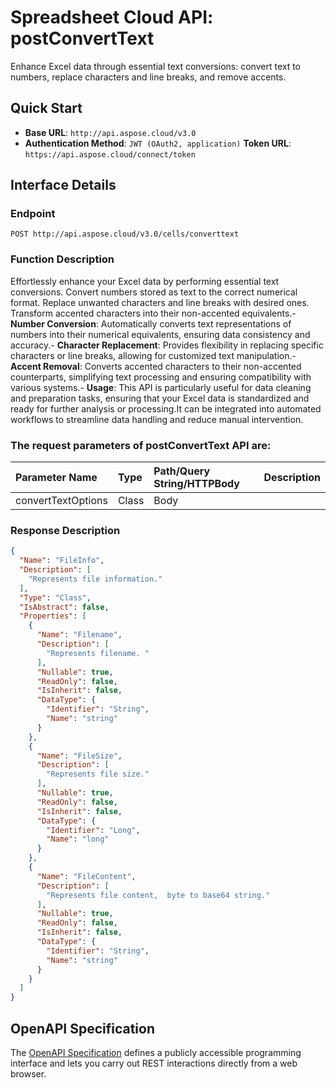 # **Spreadsheet Cloud API: postConvertText**

Enhance Excel data through essential text conversions: convert text to numbers, replace characters and line breaks, and remove accents. 


## **Quick Start**

- **Base URL**: `http://api.aspose.cloud/v3.0`
- **Authentication Method**: `JWT (OAuth2, application)`  **Token URL**: `https://api.aspose.cloud/connect/token`
## **Interface Details**

### **Endpoint** 

```
POST http://api.aspose.cloud/v3.0/cells/converttext
```
### **Function Description**
Effortlessly enhance your Excel data by performing essential text conversions. Convert numbers stored as text to the correct numerical format. Replace unwanted characters and line breaks with desired ones. Transform accented characters into their non-accented equivalents.- **Number Conversion**: Automatically converts text representations of numbers into their numerical equivalents, ensuring data consistency and accuracy.- **Character Replacement**: Provides flexibility in replacing specific characters or line breaks, allowing for customized text manipulation.- **Accent Removal**: Converts accented characters to their non-accented counterparts, simplifying text processing and ensuring compatibility with various systems.- **Usage**: This API is particularly useful for data cleaning and preparation tasks, ensuring that your Excel data is standardized and ready for further analysis or processing.It can be integrated into automated workflows to streamline data handling and reduce manual intervention.

### The request parameters of **postConvertText** API are: 

| Parameter Name | Type | Path/Query String/HTTPBody | Description | 
| :- | :- | :- |:- | 
|convertTextOptions|Class|Body||

### **Response Description**
```json
{
  "Name": "FileInfo",
  "Description": [
    "Represents file information."
  ],
  "Type": "Class",
  "IsAbstract": false,
  "Properties": [
    {
      "Name": "Filename",
      "Description": [
        "Represents filename. "
      ],
      "Nullable": true,
      "ReadOnly": false,
      "IsInherit": false,
      "DataType": {
        "Identifier": "String",
        "Name": "string"
      }
    },
    {
      "Name": "FileSize",
      "Description": [
        "Represents file size."
      ],
      "Nullable": true,
      "ReadOnly": false,
      "IsInherit": false,
      "DataType": {
        "Identifier": "Long",
        "Name": "long"
      }
    },
    {
      "Name": "FileContent",
      "Description": [
        "Represents file content,  byte to base64 string."
      ],
      "Nullable": true,
      "ReadOnly": false,
      "IsInherit": false,
      "DataType": {
        "Identifier": "String",
        "Name": "string"
      }
    }
  ]
}
```


## OpenAPI Specification

The [OpenAPI Specification](https://reference.aspose.cloud/cells/#/TextProcessingController/PostConvertText) defines a publicly accessible programming interface and lets you carry out REST interactions directly from a web browser.
